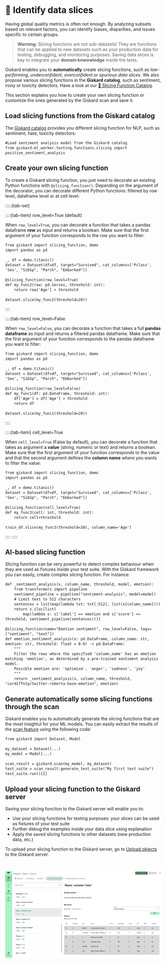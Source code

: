 # 🔪 Identify data slices

Having global quality metrics is often not enough. By analyzing subsets based on relevant factors, you can identify biases, disparities, and issues specific to certain groups.

> **Warning:** Slicing functions are not sub-datasets! They are functions that can be applied to new datasets such as your production data for testing, debugging, and monitoring purposes. Saving data slices is key to integrate your **domain knwowledge** inside the tests.

Giskard enables you to **automatically** create slicing functions, such as *low-performing*, *underconfident*, *overconfident* or *spurious data slices*. We also propose various slicing functions in the **Giskard catalog**, such as sentiment, irony or toxicity detectors. Have a look at our [🔪 Slicing Function Catalog](../../catalogs/slicing-function-catalog/index.rst).

This section explains you how to create your own slicing function or customize the ones generated by the Giskard scan and save it.

## Load slicing functions from the Giskard catalog

The [Giskard catalog](docs/catalogs/slicing-function-catalog) provides you different slicing function for NLP, such as sentiment, hate, toxicity detectors:

```
#Load sentiment analysis model from the Giskard catalog
from giskard.ml_worker.testing.functions.slicing import positive_sentiment_analysis
```

## Create your own slicing function

To create a Giskard slicing function, you just need to decorate an existing Python functions with `@slicing_function()`. Depending on the argument of the decorator, you can decorate different Python functions: filtered by row level, dataframe level or at cell level:

:::::{tab-set}

::::{tab-item} row_level=True (default)

When `row_level=True`, you can decorate a function that takes a pandas dataframe **row** as input and returns a boolean. Make sure that the first argument of your function corresponds to the row you want to filter:

```
from giskard import slicing_function, demo
import pandas as pd

_, df = demo.titanic()
dataset = Dataset(df=df, target="Survived", cat_columns=['Pclass', 'Sex', "SibSp", "Parch", "Embarked"])

@slicing_function(row_level=True)
def my_func2(row: pd.Series, threshold: int):
    return row['Age'] > threshold

dataset.slice(my_func2(threshold=20))
```

::::

::::{tab-item} row_level=False

When `row_level=False`, you can decorate a function that takes a full **pandas dataframe** as input and returns a filtered pandas dataframe. Make sure that the first argument of your function corresponds to the pandas dataframe you want to filter:

```
from giskard import slicing_function, demo
import pandas as pd

_, df = demo.titanic()
dataset = Dataset(df=df, target="Survived", cat_columns=['Pclass', 'Sex', "SibSp", "Parch", "Embarked"])

@slicing_function(row_level=False)
def my_func1(df: pd.DataFrame, threshold: int):
    df['Age'] = df['Age'] > threshold
    return df

dataset.slice(my_func1(threshold=20))
```

::::

::::{tab-item} cell_level=True

When `cell_level=True` (False by default), you can decorate a function that takes as argument a **value** (string, numeric or text) and returns a boolean. Make sure that the first argument of your function corresponds to the value and that the second argument defines the **column name** where you wants to filter the value:

```
from giskard import slicing_function, demo
import pandas as pd

_, df = demo.titanic()
dataset = Dataset(df=df, target="Survived", cat_columns=['Pclass', 'Sex', "SibSp", "Parch", "Embarked"])

@slicing_function(cell_level=True)
def my_func3(cell: int, threshold: int):
    return cell>threshold

train_df.slice(my_func3(threshold=20), column_name='Age')
```

::::
:::::

## AI-based slicing function

Slicing function can be very powerful to detect complex behaviour when they are used as fixtures inside your test suite. With the Giskard framework you can easily, create complex slicing function. For instance:

```
def _sentiment_analysis(x, column_name, threshold, model, emotion):
    from transformers import pipeline
    sentiment_pipeline = pipeline("sentiment-analysis", model=model)
    # Limit text to 512 characters
    sentences = list(map(lambda txt: txt[:512], list(x[column_name])))
    return x.iloc[list(
        map(lambda s: s['label'] == emotion and s['score'] >= threshold, sentiment_pipeline(sentences)))]
        
@slicing_function(name="Emotion sentiment", row_level=False, tags=["sentiment", "text"])
def emotion_sentiment_analysis(x: pd.DataFrame, column_name: str, emotion: str, threshold: float = 0.9) -> pd.DataFrame:
    """
    Filter the rows where the specified 'column_name' has an emotion matching 'emotion', as determined by a pre-trained sentiment analysis model.
    Possible emotion are: 'optimism', 'anger', 'sadness', 'joy'
    """
    return _sentiment_analysis(x, column_name, threshold, "cardiffnlp/twitter-roberta-base-emotion", emotion)
```
## Generate automatically some slicing functions through the scan

Giskard enables you to automatically generate the slicing functions that are the most insightul for your ML models. You can easily extract the results of the [scan feature](docs/guides/scan/index) using the following code:

```
from giskard import Dataset, Model

my_dataset = Dataset(...)
my_model = Model(...)

scan_result = giskard.scan(my_model, my_dataset)
test_suite = scan_result.generate_test_suite("My first test suite")
test_suite.run()[1]
```

## Upload your slicing function to the Giskard server

Saving your slicing function to the Giskard server will enable you to:
* Use your slicing functions for testing purposes: your slices can be used as fixtures of your test suite
* Further debug the examples inside your data slice using explanation
* Apply the saved slicing functions to other datasets (new production data, etc.)

To upload your slicing function to the Giskard server, go to [Upload objects](docs/guide/upload/index.md) to the Giskard server.

<br>

  ![](../../_static/catalog_slice.png)
